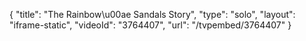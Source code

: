{
    "title": "The Rainbow\u00ae Sandals Story",
    "type": "solo",
    "layout": "iframe-static",
    "videoId": "3764407",
    "url": "\/tvpembed\/3764407"
}